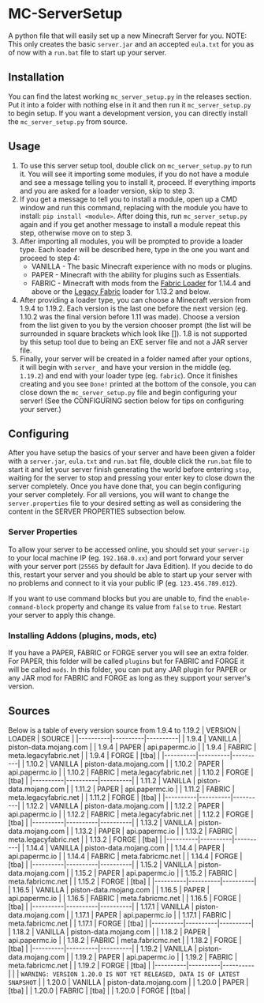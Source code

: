 # MC-ServerSetup
A python file that will easily set up a new Minecraft Server for you.
NOTE: This only creates the basic `server.jar` and an accepted `eula.txt` for you as of now with a `run.bat` file to start up your server.

## Installation
You can find the latest working `mc_server_setup.py` in the releases section. Put it into a folder with nothing else in it and then run it `mc_server_setup.py` to begin setup. If you want a development version, you can directly install the `mc_server_setup.py` from source.

## Usage
1. To use this server setup tool, double click on `mc_server_setup.py` to run it. You will see it importing some modules, if you do not have a module and see a message telling you to install it, proceed. If everything imports and you are asked for a loader version, skip to step 3.
2. If you get a message to tell you to install a module, open up a CMD window and run this command, replacing <module> with the module you have to install: `pip install <module>`. After doing this, run `mc_server_setup.py` again and if you get another message to install a module repeat this step, otherwise move on to step 3.
3. After importing all modules, you will be prompted to provide a loader type. Each loader will be described here, type in the one you want and proceed to step 4:
   - VANILLA - The basic Minecraft experience with no mods or plugins.
   - PAPER   - Minecraft with the ability for plugins such as Essentials.
   - FABRIC  - Minecraft with mods from the [Fabric Loader](https://fabricmc.net) for 1.14.4 and above or the [Legacy Fabric](https://legacyfabric.net) loader for 1.13.2 and below.
4. After providing a loader type, you can choose a Minecraft version from 1.9.4 to 1.19.2. Each version is the last one before the next version (eg. 1.10.2 was the final version before 1.11 was made). Choose a version from the list given to you by the version chooser prompt (the list will be surrounded in square brackets which look like []). 1.8 is not supported by this setup tool due to being an EXE server file and not a JAR server file.
5. Finally, your server will be created in a folder named after your options, it will begin with `server_` and have your version in the middle (eg. `1.19.2`) and end with your loader type (eg. `fabric`). Once it finishes creating and you see `Done!` printed at the bottom of the console, you can close down the `mc_server_setup.py` file and begin configuring your server! (See the CONFIGURING section below for tips on configuring your server.)

## Configuring
After you have setup the basics of your server and have been given a folder with a `server.jar`, `eula.txt` and `run.bat` file, double click the `run.bat` file to start it and let your server finish generating the world before entering `stop`, waiting for the server to stop and pressing your enter key to close down the server completely. Once you have done that, you can begin configuring your server completely. For all versions, you will want to change the `server.properties` file to your desired setting as well as considering the content in the SERVER PROPERTIES subsection below.
### Server Properties
To allow your server to be accessed online, you should set your `server-ip` to your local machine IP (eg. `192.168.0.xx`) and port forward your server with your server port (`25565` by default for Java Edition). If you decide to do this, restart your server and you should be able to start up your server with no problems and connect to it via your public IP (eg. `123.456.789.012`).

If you want to use command blocks but you are unable to, find the `enable-command-block` property and change its value from `false` to `true`. Restart your server to apply this change.
### Installing Addons (plugins, mods, etc)
If you have a PAPER, FABRIC or FORGE server you will see an extra folder. For PAPER, this folder will be called `plugins` but for FABRIC and FORGE it will be called `mods`. In this folder, you can put any JAR plugin for PAPER or any JAR mod for FABRIC and FORGE as long as they support your server's version.

## Sources
Below is a table of every version source from 1.9.4 to 1.19.2
| VERSION  |  LOADER  |  SOURCE  |
|----------|----------|----------|
|   1.9.4  |  VANILLA | piston-data.mojang.com |
|   1.9.4  |  PAPER   | api.papermc.io |
|   1.9.4  |  FABRIC  | meta.legacyfabric.net |
|   1.9.4  |  FORGE   | [tba] |
|----------|----------|----------|
|   1.10.2  |  VANILLA | piston-data.mojang.com |
|   1.10.2  |  PAPER   | api.papermc.io |
|   1.10.2  |  FABRIC  | meta.legacyfabric.net |
|   1.10.2  |  FORGE   | [tba] |
|----------|----------|----------|
|   1.11.2  |  VANILLA | piston-data.mojang.com |
|   1.11.2  |  PAPER   | api.papermc.io |
|   1.11.2  |  FABRIC  | meta.legacyfabric.net |
|   1.11.2  |  FORGE   | [tba] |
|----------|----------|----------|
|   1.12.2  |  VANILLA | piston-data.mojang.com |
|   1.12.2  |  PAPER   | api.papermc.io |
|   1.12.2  |  FABRIC  | meta.legacyfabric.net |
|   1.12.2  |  FORGE   | [tba] |
|----------|----------|----------|
|   1.13.2  |  VANILLA | piston-data.mojang.com |
|   1.13.2  |  PAPER   | api.papermc.io |
|   1.13.2  |  FABRIC  | meta.legacyfabric.net |
|   1.13.2  |  FORGE   | [tba] |
|----------|----------|----------|
|   1.14.4  |  VANILLA | piston-data.mojang.com |
|   1.14.4  |  PAPER   | api.papermc.io |
|   1.14.4  |  FABRIC  | meta.fabricmc.net |
|   1.14.4  |  FORGE   | [tba] |
|----------|----------|----------|
|   1.15.2  |  VANILLA | piston-data.mojang.com |
|   1.15.2  |  PAPER   | api.papermc.io |
|   1.15.2  |  FABRIC  | meta.fabricmc.net |
|   1.15.2  |  FORGE   | [tba] |
|----------|----------|----------|
|   1.16.5  |  VANILLA | piston-data.mojang.com |
|   1.16.5  |  PAPER   | api.papermc.io |
|   1.16.5  |  FABRIC  | meta.fabricmc.net |
|   1.16.5  |  FORGE   | [tba] |
|----------|----------|----------|
|   1.17.1  |  VANILLA | piston-data.mojang.com |
|   1.17.1  |  PAPER   | api.papermc.io |
|   1.17.1  |  FABRIC  | meta.fabricmc.net |
|   1.17.1  |  FORGE   | [tba] |
|----------|----------|----------|
|   1.18.2  |  VANILLA | piston-data.mojang.com |
|   1.18.2  |  PAPER   | api.papermc.io |
|   1.18.2  |  FABRIC  | meta.fabricmc.net |
|   1.18.2  |  FORGE   | [tba] |
|----------|----------|----------|
|   1.19.2  |  VANILLA | piston-data.mojang.com |
|   1.19.2  |  PAPER   | api.papermc.io |
|   1.19.2  |  FABRIC  | meta.fabricmc.net |
|   1.19.2  |  FORGE   | [tba] |
|----------|----------|----------|
|  | `WARNING: VERSION 1.20.0 IS NOT YET RELEASED, DATA IS OF LATEST SNAPSHOT` |
|   1.20.0  |  VANILLA | piston-data.mojang.com |
|   1.20.0  |  PAPER   | [tba] |
|   1.20.0  |  FABRIC  | [tba] |
|   1.20.0  |  FORGE   | [tba] |
